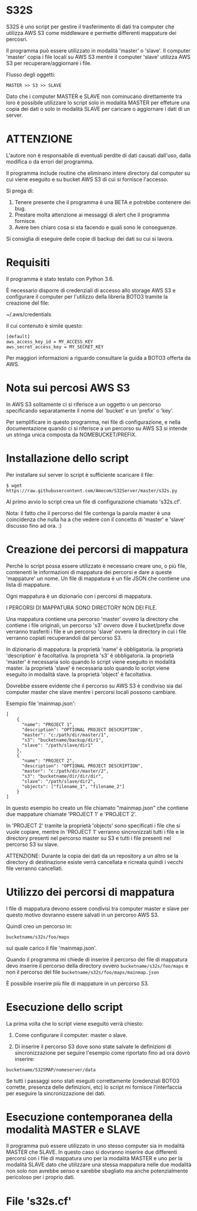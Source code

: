 # S32S


S32S è uno script per gestire il trasferimento di dati
tra computer che utilizza AWS S3 come middleware e permette differenti 
mappature dei percosri.

Il programma può essere utilizzato in modalità 'master' o 'slave'.
Il computer 'master' copia i file locali su AWS S3
mentre il computer 'slave' utilizza AWS S3 per recuperare/aggiornare i file.

Flusso degli oggetti:

	MASTER >> S3 >> SLAVE

Dato che i computer MASTER e SLAVE non cominucano direttamente tra loro
è possibile utilizzare lo script solo in modalità MASTER per effeture una copia dei dati
o solo in modalità SLAVE per caricare o aggiornare i dati di un server.

# ATTENZIONE
L'autore non è responsabile di eventuali perdite di dati causati
dall'uso, dalla modifica o da errori del programma.

Il programma include routine che eliminano intere directory dal computer su cui viene eseguito
e su bucket AWS S3 di cui si fornisce l'accesso. 

Si prega di:

1) Tenere presente che il programma è una BETA e potrebbe contenere dei bug.
2) Prestare molta attenzione ai messaggi di alert che il programma fornisce.
3) Avere ben chiaro cosa si sta facendo e quali sono le conseguenze.

Si consiglia di eseguire delle copie di backup dei dati su cui si lavora. 

# Requisiti

Il programma è stato testato con Python 3.6.

È necessario disporre di credenziali di accesso allo storage AWS S3
e configurare il computer per l'utilizzo della libreria BOTO3
tramite la creazione del file:

~/.aws/credentials

Il cui contenuto è simile questo:

```
[default]
aws_access_key_id = MY_ACCESS_KEY
aws_secret_access_key = MY_SECRET_KEY
```

Per maggiori informazioni a riguardo consultare la guida a BOTO3 offerta da AWS.

# Nota sui percosi AWS S3

In AWS S3 solitamente ci si riferisce 
a un oggetto o un percorso specificando separatamente
il nome del 'bucket' e un 'prefix' o 'key'.

Per semplificare in questo programma, nei file di configurazione, e nella documentazione
quando ci si riferisce a un percorso su AWS S3 si intende 
un stringa unica composta da NOMEBUCKET/PREFIX. 

# Installazione dello script

Per installare sul server lo script è sufficiente scaricare il file:

```
$ wget https://raw.githubusercontent.com/Amecom/S32Server/master/s32s.py
```

Al primo avvio lo script crea un file di configurazione chiamato 's32s.cf'.

Nota: il fatto che il percorso del file contenga la parola master è una coincidenza che nulla
ha a che vedere con il concetto di 'master' e 'slave' discusso fino ad ora. :)

# Creazione dei percorsi di mappatura

Perchè lo script possa essere utilizzato è necessario creare uno, o più file,
contenenti le informazioni di mappatura dei percorsi e dare a queste 'mappature'
un nome. Un file di mappatura è un file JSON che contiene una lista di mappature.

Ogni mappatura è un dizionario con i percorsi di mappatura.

I PERCORSI DI MAPPATURA SONO DIRECTORY NON DEI FILE.

Una mappatura contiene una percorso 'master' ovvero la directory che contiene
i file originali, un percorso 's3' ovvero dove il bucket/prefix dove verranno 
trasferiti i file e un percorso 'slave' ovvero la directory in cui i file 
verranno copiati recuperandoli dal percorso S3.

In dizionario di mappatura:
la proprietà 'name' è obbligatoria. 
la proprietà 'description' è facoltativa. 
la proprietà 's3' è obbligatoria. 
la proprietà 'master' è necessaria solo quando lo script viene eseguito in modalità master.
la proprietà 'slave' è necessaria solo quando lo script viene eseguito in modalità slave.
la proprietà 'object' è facoltativa.


Dovrebbe essere evidente che il percorso su AWS S3 è condiviso sia dal computer master che slave
mentre i percorsi locali possono cambiare.


Esempio file 'mainmap.json':
```
[
    {
      "name": "PROJECT 1",
      "description": "OPTIONAL PROJECT DESCRIPTION",
      "master": "c:/path/dir/master/1",
      "s3": "bucketname/backup/dir1",
      "slave": "/path/slave/dir1"
    },
    {
      "name": "PROJECT 2",
      "description": "OPTIONAL PROJECT DESCRIPTION",
      "master": "c:/path/dir/master/2",
      "s3": "bucketname/dir/dir/dir",
      "slave": "/path/slave/dir2",
	  "objects": ["filename_1", "filename_2"]
    }
]
```

In questo esempio ho creato un file chiamato "mainmap.json" che contiene due mappature chiamate
'PROJECT 1' e 'PROJECT 2'.

In 'PROJECT 2' tramite la proprietà 'objects'
sono specificati i file che si vuole copiare, mentre in 'PROJECT 1'
verranno sincronizzati tutti i file e le directory presenti nel percorso master su S3
e tutti i file presenti nel percorso S3 su slave.

ATTENZIONE: 
Durante la copia dei dati da un repository a un altro
se la directory di destinazione esiste verrà cancellata
e ricreata quindi i vecchi file verranno cancellati.

# Utilizzo dei percorsi di mappatura

I file di mappatura devono essere condivisi tra computer master e slave per questo motivo
dovranno essere salvati in un percorso AWS S3.

Quindi creo un percorso in:

`bucketname/s32s/foo/maps`

sul quale carico il file 'mainmap.json'.

Quando il programma mi chiede di inserire il percorso dei file di mappatura
devo inserire il percorso della directory ovvero `bucketname/s32s/foo/maps`
e non il percorso del file `bucketname/s32s/foo/maps/mainmap.json`

È possibile inserire più file di mappature in un percorso S3.


# Esecuzione dello script

La prima volta che lo script viene eseguito verrà chiesto:

1) Come configurare il computer: master o slave.

2) Di inserire il percorso S3 dove sono
state salvate le definizioni di sincronizzazione per seguire l'esempio
come riportato fino ad ora dovrò inserire: 

`bucketname/S32SMAP/nomeserver/data`

Se tutti i passaggi sono stati eseguiti correttamente (credenziali BOTO3 corrette, presenza delle definizioni, etc)
lo script mi fornisce l'interfaccia per eseguire la sincronizzazione dei dati.


# Esecuzione contemporanea della modalità MASTER e SLAVE

Il programma può essere utilizzato in uno stesso computer sia in modalità
MASTER che SLAVE. In questo caso si dovranno inserire due differenti percorsi con i file di mappatura
uno per la modalità MASTER e uno per la modalità SLAVE dato che utilizzare una stessa
mappatura nelle due modalità non solo non avrebbe senso e sarebbe sbagliato
ma anche potenzialmente pericoloso per i proprio dati.


# File 's32s.cf'
















